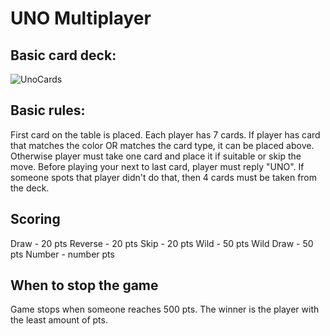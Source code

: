# UNO Multiplayer

## Basic card deck:
![UnoCards](https://user-images.githubusercontent.com/74725936/201487344-df0c8c41-5087-461e-8e51-b93a774155da.png)

## Basic rules:
First card on the table is placed. Each player has 7 cards. If player has card that matches the color OR matches the card type, it can be placed above. Otherwise player must take one card and place it if suitable or skip the move.
Before playing your next to last card, player must reply "UNO". If someone spots that player didn't do that, then 4 cards must be taken from the deck.

## Scoring
Draw - 20 pts
Reverse - 20 pts
Skip - 20 pts
Wild - 50 pts
Wild Draw - 50 pts
Number - number pts

## When to stop the game
Game stops when someone reaches 500 pts. The winner is the player with the least amount of pts.
